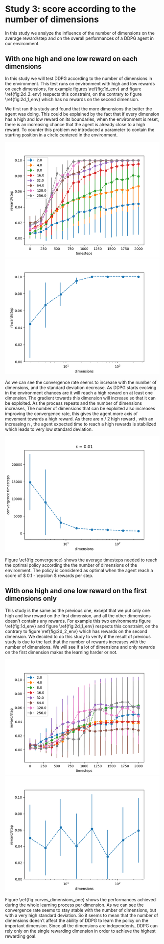 # Study 3: score according to the number of dimensions

In this study we analyze the influence of the number of dimensions on the average reward/step and on the overall performances of a DDPG agent in our environment.

## With one high and one low reward on each dimensions

In this study we will test DDPG according to the number of dimensions in the environment. This test runs on environment with high and low rewards on each dimensions, for example figures \ref{fig:1d_env} and figure \ref{fig:2d_2_env} respects this constraint, on the contrary to figure \ref{fig:2d_1_env} which has no rewards on the second dimension.

We first ran this study and found that the more dimensions the better the agent was doing. This could be explained by the fact that if every dimension has a high and low reward on its boundaries, when the environment is reset, there is an increasing chance that the agent is already close to a high reward. To counter this problem we introduced a parameter to contain the starting position in a circle centered in the environment.

![](visualizations/scores_dimensions3_1.png)
![](visualizations/total_scores3_1.png)

As we can see the convergence rate seems to increase with the number of dimensions, and the standard deviation decrease. As DDPG starts evolving in the environment chances are it will reach a high reward on at least one dimension. The gradient towards this dimension will increase so that it can be exploited. As the process repeats and the number of dimensions increases, The number of dimensions that can be exploited also increases improving the convergence rate, this gives the agent more axis of movement towards a high reward. As there are n / 2 high reward , with an increasing n , the agent expected time to reach a high rewards is stabilized which leads to very low standard deviation.

![](visualizations/convergence.png)

Figure \ref{fig:convergence} shows the average timesteps needed to reach the optimal policy according the the number of dimensions of the environment. The policy is considered as optimal when the agent reach a score of $ 0.1 - \epsilon $ rewards per step.

## With one high and one low reward on the first dimensions only

This study is the same as the previous one, except that we put only one high and low reward on the first dimension, and all the other dimensions doesn't contains any rewards. For example this two environments figure \ref{fig:1d_env} and figure \ref{fig:2d_1_env} respects this constraint, on the contrary to figure \ref{fig:2d_2_env} which has rewards on the second dimension. We decided to do this study to verify if the result of previous study is due to the fact that the number of rewards increases with the number of dimensions. We will see if a lot of dimensions and only rewards on the first dimension makes the learning harder or not.

![](visualizations/scores_dimensions3_2.png)
![](visualizations/total_scores3_2.png)

Figure \ref{fig:curves_dimensions_one} shows the performances achieved during the whole learning process per dimension. As we can see the convergence rate seems to stay stable with the number of dimensions, but with a very high standard deviation. So it seems to mean that the number of dimensions doesn't affect the ability of DDPG to learn the policy on the important dimension. Since all the dimensions are independents, DDPG can rely only on the single rewarding dimension in order to achieve the highest rewarding goal.
